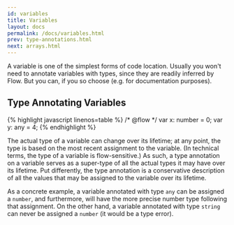 ```yaml
---
id: variables
title: Variables
layout: docs
permalink: /docs/variables.html
prev: type-annotations.html
next: arrays.html
---
```


A variable is one of the simplest forms of code location. Usually you won't need
to annotate variables with types, since they are readily inferred by Flow. But
you can, if you so choose (e.g. for documentation purposes).

## Type Annotating Variables

{% highlight javascript linenos=table %}
/* @flow */
var x: number = 0;
var y: any = 4;
{% endhighlight %}

The actual type of a variable can change over its lifetime; at any point, the
type is based on the most recent assignment to the variable. (In technical
terms, the type of a variable is flow-sensitive.) As such, a type annotation
on a variable serves as a super-type of all the actual types it may have over
its lifetime. Put differently, the type annotation is a conservative
description of all the values that may be assigned to the variable over its
lifetime.

As a concrete example, a variable annotated with type `any` can be assigned a
`number`, and furthermore, will have the more precise number type following
that assignment. On the other hand, a variable annotated with type `string`
can never be assigned a `number` (it would be a type error).
